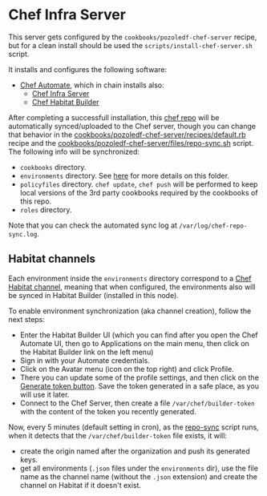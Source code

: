 # Chef Infra Server

This server gets configured by the `cookbooks/pozoledf-chef-server` recipe, but for a
clean install should be used the `scripts/install-chef-server.sh` script.

It installs and configures the following software:

- [Chef Automate](https://docs.chef.io/automate/infra_server/), which in chain installs also:
  - [Chef Infra Server](https://docs.chef.io/server/)
  - [Chef Habitat Builder](https://docs.chef.io/habitat/builder_overview/)

After completing a successfull installation, this [chef repo](https://docs.chef.io/chef_repo/) 
will be automatically synced/uploaded to the Chef server, though you can change that behavior
in the [cookbooks/pozoledf-chef-server/recipes/default.rb](../cookbooks/pozoledf-chef-server/recipes/default.rb) recipe and the
[cookbooks/pozoledf-chef-server/files/repo-sync.sh](../cookbooks/pozoledf-chef-server/files/repo-sync.sh) script. The following info will be synchronized:

- `cookbooks` directory.
- `environments` directory. See [here](#Habitat_channels) for more details on this folder.
- `policyfiles` directory. `chef update`, `chef push` will be performed to keep local
  versions of the 3rd party cookbooks required by the cookbooks of this repo.
- `roles` directory.

Note that you can check the automated sync log at `/var/log/chef-repo-sync.log`.

## Habitat channels

Each environment inside the `environments` directory correspond to a [Chef Habitat channel](https://docs.chef.io/habitat/pkg_promote/#continuous-deployment-using-channels), meaning
that when configured, the environments also will be synced in Habitat Builder (installed
in this node).

To enable environment synchronization (aka channel creation), follow the next steps:
- Enter the Habitat Builder UI (which you can find after you open the Chef Automate UI,
  then go to Applications on the main menu, then click on the Habitat Builder link on the left menu)
- Sign in with your Automate credentials.
- Click on the Avatar menu (icon on the top right) and click Profile.
- There you can update some of the profile settings, and then click on the 
  [Generate token button](https://docs.chef.io/habitat/builder_profile/#create-a-personal-access-token).
  Save the token generated in a safe place, as you will use it later.
- Connect to the Chef Server, then create a file `/var/chef/builder-token` with the
  content of the token you recently generated.

Now, every 5 minutes (default setting in cron), as the [repo-sync](../cookbooks/pozoledf-chef-server/files/repo-sync.sh) script runs, when it detects that the `/var/chef/builder-token` file
exists, it will:
- create the origin named after the organization and push its generated keys.
- get all environments (`.json` files under the `environments` dir), use
the file name as the channel name (without the `.json` extension) and create the
channel on Habitat if it doesn't exist.

